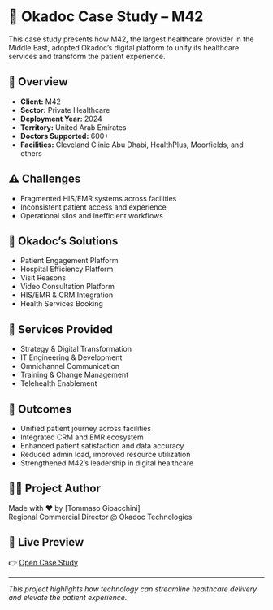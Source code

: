 # 🏥 Okadoc Case Study – M42

This case study presents how M42, the largest healthcare provider in the Middle East, adopted Okadoc’s digital platform to unify its healthcare services and transform the patient experience.

## 📌 Overview

- **Client:** M42
- **Sector:** Private Healthcare
- **Deployment Year:** 2024
- **Territory:** United Arab Emirates
- **Doctors Supported:** 600+
- **Facilities:** Cleveland Clinic Abu Dhabi, HealthPlus, Moorfields, and others

## ⚠️ Challenges

- Fragmented HIS/EMR systems across facilities  
- Inconsistent patient access and experience  
- Operational silos and inefficient workflows

## 🚀 Okadoc’s Solutions

- Patient Engagement Platform  
- Hospital Efficiency Platform  
- Visit Reasons  
- Video Consultation Platform  
- HIS/EMR & CRM Integration  
- Health Services Booking

## 🧩 Services Provided

- Strategy & Digital Transformation  
- IT Engineering & Development  
- Omnichannel Communication  
- Training & Change Management  
- Telehealth Enablement

## 🌟 Outcomes

- Unified patient journey across facilities  
- Integrated CRM and EMR ecosystem  
- Enhanced patient satisfaction and data accuracy  
- Reduced admin load, improved resource utilization  
- Strengthened M42’s leadership in digital healthcare

## 🧑‍💻 Project Author

Made with ❤️ by [Tommaso Gioacchini]  
Regional Commercial Director @ Okadoc Technologies

## 📄 Live Preview

👉 [Open Case Study](https://tommygio79.github.io/okadoc-m42-case-study)

---

_This project highlights how technology can streamline healthcare delivery and elevate the patient experience._
